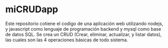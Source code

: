 # miCRUDapp
Este repositorio cotiene el codigo de una aplicación web utilizando nodejs, y javascript como lenguaje de programación backend y mysql como base de datos SQL. Se crea un CRUD (Crear, eliminar, actualizar, y listar datos), las cuales son las 4 operaciones básicas de todo sistema.
